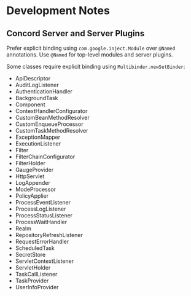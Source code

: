 # Development Notes

## Concord Server and Server Plugins

Prefer explicit binding using `com.google.inject.Module` over `@Named` annotations.
Use `@Named` for top-level modules and server plugins.

Some classes require explicit binding using `Multibinder.newSetBinder`:
- ApiDescriptor
- AuditLogListener
- AuthenticationHandler
- BackgroundTask
- Component
- ContextHandlerConfigurator
- CustomBeanMethodResolver
- CustomEnqueueProcessor
- CustomTaskMethodResolver
- ExceptionMapper
- ExecutionListener
- Filter
- FilterChainConfigurator
- FilterHolder
- GaugeProvider
- HttpServlet
- LogAppender
- ModeProcessor
- PolicyApplier
- ProcessEventListener
- ProcessLogListener
- ProcessStatusListener
- ProcessWaitHandler
- Realm
- RepositoryRefreshListener
- RequestErrorHandler
- ScheduledTask
- SecretStore
- ServletContextListener
- ServletHolder
- TaskCallListener
- TaskProvider
- UserInfoProvider
